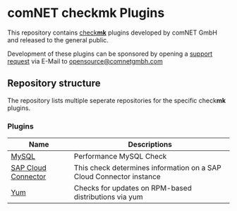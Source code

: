 # comNET check**mk** Plugins

This repository contains [check**mk**](https://checkmk.com/) plugins developed by comNET GmbH and released to the general public.

Development of these plugins can be sponsored by opening a [support request](https://www.comnetgmbh.com) via E-Mail to <opensource@comnetgmbh.com>

## Repository structure

The repository lists multiple seperate repositories for the specific check**mk** plugins.


### Plugins

| Name                                                          | Descriptions                                                                            |
|---------------------------------------------------------------|-----------------------------------------------------------------------------------------|
|[MySQL](https://github.com/comnetgmbh/mysql_check/tree/main)         | Performance MySQL Check                                                                 |
|[SAP Cloud Connector](https://github.com/comnetgmbh/sapcc_check/tree/main) | This check determines information on a SAP Cloud Connector instance |
|[Yum](https://github.com/comnetgmbh/yum_check/tree/main)             | Checks for updates on RPM-based distributions via yum                                   |
